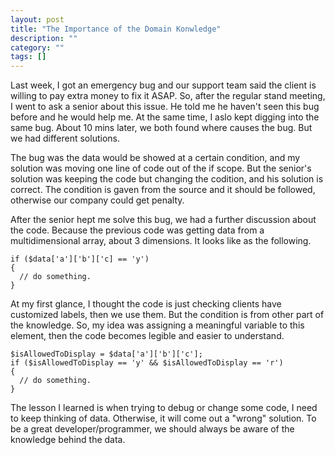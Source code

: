 ```yaml
---
layout: post
title: "The Importance of the Domain Konwledge"
description: ""
category: ""
tags: []
---
```


Last week, I got an emergency bug and our support team said the client is willing to pay extra money to fix it ASAP. So, after the regular stand meeting, I went to ask a senior about this issue. He told me he haven't seen this bug before and he would help me. At the same time, I aslo kept digging into the same bug. About 10 mins later, we both found where causes the bug. But we had different solutions. 

The bug was the data would be showed at a certain condition, and my solution was moving one line of code out of the if scope. But the senior's solution was keeping the code but changing the codition, and his solution is correct. The condition is gaven from the source and it should be followed, otherwise our company could get penalty.

After the senior hept me solve this bug, we had a further discussion about the code. Because the previous code was getting data from a multidimensional array, about 3 dimensions. It looks like as the following.

    if ($data['a']['b']['c] == 'y')
    {
      // do something.
    }

At my first glance, I thought the code is just checking clients have customized labels, then we use them. But the condition is from other part of the knowledge. So, my idea was assigning a meaningful variable to this element, then the code becomes legible and easier to understand.

    $isAllowedToDisplay = $data['a']['b']['c'];
    if ($isAllowedToDisplay == 'y' && $isAllowedToDisplay == 'r')
    {
      // do something.
    }


The lesson I learned is when trying to debug or change some code, I need to keep thinking of data. Otherwise, it will come out a "wrong" solution. To be a great developer/programmer, we should always be aware of the knowledge behind the data.
